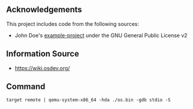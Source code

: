 
## Acknowledgements

This project includes code from the following sources:

- John Doe's [example-project](https://github.com/nibblebits/PeachOS) under the GNU General Public License v2


## Information Source
- https://wiki.osdev.org/


## Command
``
target remote | qemu-system-x86_64 -hda ./os.bin -gdb stdio -S
``